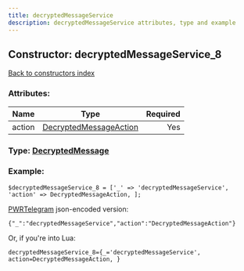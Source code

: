 ```yaml
---
title: decryptedMessageService
description: decryptedMessageService attributes, type and example
---
```

## Constructor: decryptedMessageService\_8  
[Back to constructors index](index.md)



### Attributes:

| Name     |    Type       | Required |
|----------|:-------------:|---------:|
|action|[DecryptedMessageAction](../types/DecryptedMessageAction.md) | Yes|



### Type: [DecryptedMessage](../types/DecryptedMessage.md)


### Example:

```
$decryptedMessageService_8 = ['_' => 'decryptedMessageService', 'action' => DecryptedMessageAction, ];
```  

[PWRTelegram](https://pwrtelegram.xyz) json-encoded version:

```
{"_":"decryptedMessageService","action":"DecryptedMessageAction"}
```


Or, if you're into Lua:  


```
decryptedMessageService_8={_='decryptedMessageService', action=DecryptedMessageAction, }

```


